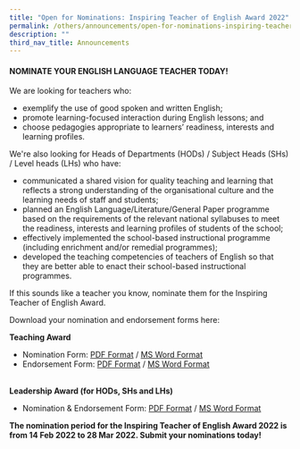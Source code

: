 ```yaml
---
title: "Open for Nominations: Inspiring Teacher of English Award 2022"
permalink: /others/announcements/open-for-nominations-inspiring-teacher-of-english-award-2022
description: ""
third_nav_title: Announcements
---
```

<h4><strong>NOMINATE YOUR ENGLISH LANGUAGE TEACHER TODAY!</strong></h4>
<p>We are looking for teachers who:</p>
<ul>
<li>exemplify the use of good spoken and written English;</li>
<li>promote learning-focused interaction during English lessons; and</li>
<li>choose pedagogies appropriate to learners&rsquo; readiness, interests and learning profiles.</li>
</ul>
<p>We're also looking for Heads of Departments (HODs) / Subject Heads (SHs) / Level heads (LHs) who have:</p>
<ul>
<li>communicated a shared vision for quality teaching and learning that reflects a strong understanding of the organisational culture and the learning needs of staff and students;&nbsp;</li>
<li>planned an English Language/Literature/General Paper programme based on the requirements of the relevant national syllabuses to meet the readiness, interests and learning profiles of students of the school;</li>
<li>effectively implemented the school-based instructional programme (including enrichment and/or remedial programmes);&nbsp;</li>
<li>developed the teaching competencies of teachers of English so that they are better able to enact their school-based instructional programmes.</li>
</ul>
<p>If this sounds like a teacher you know, nominate them for the Inspiring Teacher of English Award.</p>
<p>Download your nomination and endorsement forms here:</p>
<p><strong>Teaching Award</strong></p>
<ul>
<li>Nomination Form:&nbsp;<a href="https://www.languagecouncils.sg/goodenglish/-/media/sgem/document/itea-nomination-forms/2022/2022_teaching_nomination-form.pdf?la=en" target="_blank" rel="noopener">PDF Format</a>&nbsp;/&nbsp;<a href="https://www.languagecouncils.sg/goodenglish/-/media/sgem/document/itea-nomination-forms/2022/2022_teaching_nomination-form-doc.docx?la=en" target="">MS Word Format</a></li>
<li>Endorsement Form:&nbsp;<a href="https://www.languagecouncils.sg/goodenglish/-/media/sgem/document/itea-nomination-forms/2022/2022_teaching_endorsement-form.pdf?la=en" target="">PDF Format</a>&nbsp;/&nbsp;<a href="https://www.languagecouncils.sg/goodenglish/-/media/sgem/document/itea-nomination-forms/2022/2022_teaching_endorsement-form-doc.docx?la=en" target="">MS Word Format</a><br /><br /></li>
</ul>
<p><strong>Leadership Award (for HODs, SHs and LHs)</strong></p>
<ul>
<li>Nomination &amp; Endorsement Form:&nbsp;<a href="https://www.languagecouncils.sg/goodenglish/-/media/sgem/document/itea-nomination-forms/2022/2022-leadership_nomination-form.pdf?la=en" target="">PDF Format</a>&nbsp;/&nbsp;<a href="https://www.languagecouncils.sg/goodenglish/-/media/sgem/document/itea-nomination-forms/2022/2022-leadership_nomination-form-doc.docx?la=en" target="">MS Word Format</a></li>
</ul>
<p><strong>The nomination period for the Inspiring Teacher of English Award 2022 is from 14 Feb 2022 to 28 Mar 2022. Submit your nominations&nbsp;today!&nbsp;</strong></p>